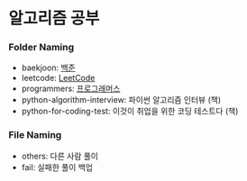 # 알고리즘 공부
### Folder Naming
- baekjoon: [백준](https://www.acmicpc.net/)
- leetcode: [LeetCode](https://leetcode.com/)
- programmers: [프로그래머스](https://programmers.co.kr/)
- python-algorithm-interview: 파이썬 알고리즘 인터뷰 (책)
- python-for-coding-test: 이것이 취업을 위한 코딩 테스트다 (책)

### File Naming
- others: 다른 사람 풀이
- fail: 실패한 풀이 백업